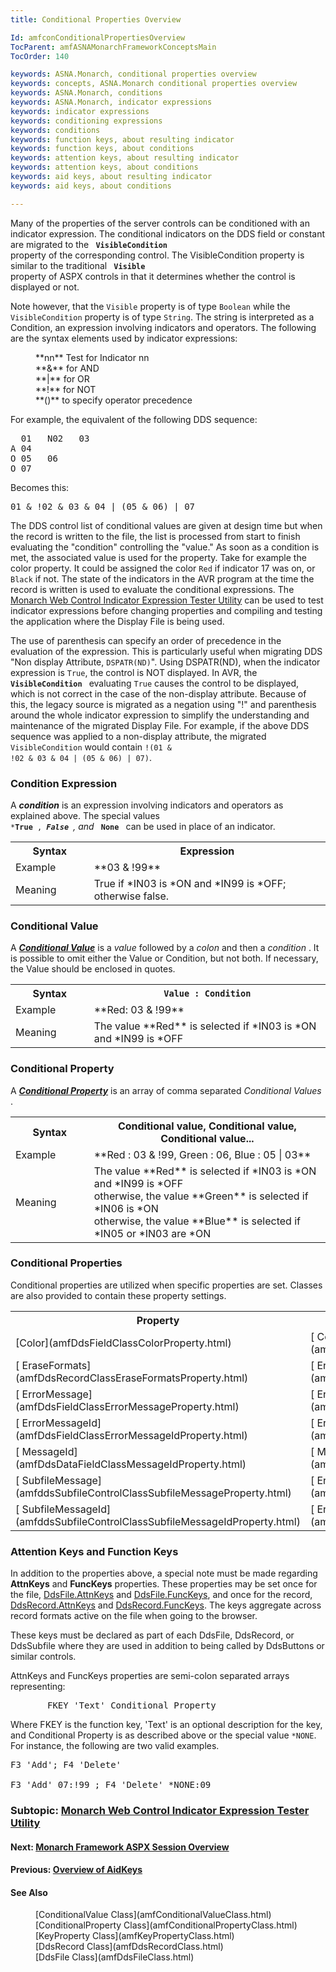 ```yaml
---
title: Conditional Properties Overview

Id: amfconConditionalPropertiesOverview
TocParent: amfASNAMonarchFrameworkConceptsMain
TocOrder: 140

keywords: ASNA.Monarch, conditional properties overview
keywords: concepts, ASNA.Monarch conditional properties overview
keywords: ASNA.Monarch, conditions
keywords: ASNA.Monarch, indicator expressions
keywords: indicator expressions
keywords: conditioning expressions
keywords: conditions
keywords: function keys, about resulting indicator
keywords: function keys, about conditions
keywords: attention keys, about resulting indicator
keywords: attention keys, about conditions
keywords: aid keys, about resulting indicator
keywords: aid keys, about conditions

---
```


Many of the properties of the server controls can be conditioned with an indicator expression. The conditional indicators on the DDS field or constant are migrated to the <code> **VisibleCondition** </code> property of the corresponding control. The VisibleCondition property is similar to the traditional <code> **Visible** </code> property of ASPX controls in that it determines whether the control is displayed or not. 

Note however, that the <code>Visible</code> property is of type <code>Boolean</code> while the <code>VisibleCondition</code> property is of type <code>String</code>. The string is interpreted as a Condition, an expression involving indicators and operators. The following are the syntax elements used by indicator expressions:
<dl>
      <dd> **nn**  Test for Indicator nn </dd>
        <dd>
 **&amp;**  for AND</dd>
        <dd>
 **|**  for OR</dd>
        <dd>
 **!**  for NOT</dd>
        <dd>
 **()**  to specify operator
        precedence</dd></dl>

For example, the equivalent of the following DDS sequence:
<pre class="syntax">  01   N02   03
A 04
O 05   06
O 07</pre>

Becomes this:
<pre class="example">01 &amp; !02 &amp; 03 &amp; 04 | (05 &amp; 06) | 07</pre>

The DDS control list of conditional values are given at design time but when the record is written to the file, the list is processed from start to finish evaluating the "condition" controlling the "value." As soon as a condition is met, the associated value is used for the property. Take for example the color property. It could be assigned the color <code>Red</code> if indicator 17 was on, or <code>Black</code> if not. The state of the indicators in the AVR program at the time the record is written is used to evaluate the conditional expressions. The [ Monarch Web Control Indicator Expression Tester Utility](amfMonarchWebControlIndicatorExpressionTester.html) can be used to test indicator expressions before changing properties and compiling and testing the application where the Display File is being used.

The use of parenthesis can specify an order of precedence in the evaluation of the expression. This is particularly useful when migrating DDS "Non display Attribute, <code>DSPATR(ND)</code>". Using DSPATR(ND), when the indicator expression is <code>True</code>, the control is NOT displayed. In AVR, the <code> **VisibleCondition** </code> evaluating <code>True</code> causes the control to be displayed, which is not correct in the case of the non-display attribute. Because of this, the legacy source is migrated as a negation using "!" and parenthesis around the whole indicator expression to simplify the understanding and maintenance of the migrated Display File. For example, if the above DDS sequence was applied to a non-display attribute, the migrated <code>VisibleCondition</code> would contain <code>!(01 &amp; !02 &amp; 03 &amp; 04 | (05 &amp; 06) | 07)</code>.

### Condition Expression
A ***condition*** is an expression involving indicators and operators as explained above. The special values <code> ***True** , ***False** </code>, and <code>* **None** </code> can be used in place of an indicator.
<table class="mytable" style="border-spacing: 4px" cellspacing="0" width="60%" x-use-null-cells="x-use-null-cells">
          <colgroup span="1">
            <col span="1" style="WIDTH: 10%" />
            <col span="1" style="WIDTH: 40%" />
          </colgroup>
          <tr>
            <th>Syntax</th>
            <th>Expression</th>
          </tr>
          <tr>
            <td>Example</td>
            <td> **03 &amp; !99** 
            </td>
          </tr>
          <tr>
            <td>Meaning</td>
            <td>True if *IN03 is *ON and
            *IN99 is *OFF; otherwise false.</td>
          </tr>
</table>

### Conditional Value
A ***[ Conditional Value](amfConditionalValueClass.html)*** is a *value* followed by a *colon* and then a *condition* . It is possible to omit either the Value or Condition, but not both. If necessary, the Value should be enclosed in quotes.
<table class="mytable" style="border-spacing: 4px" cellspacing="0" width="60%" x-use-null-cells="x-use-null-cells">
          <colgroup span="1">
            <col span="1" style="WIDTH: 10%" />
            <col span="1" style="WIDTH: 40%" />
          </colgroup>
          <tr>
            <th>Syntax</th>
            <th><code>Value : Condition</code></th>
          </tr>
          <tr>
            <td>Example</td>
            <td> **Red: 03 &amp; !99** 
            </td>
          </tr>
          <tr>
            <td>Meaning</td>
            <td>The value 
 **Red**  is selected if *IN03 is *ON and
            *IN99 is *OFF</td>
          </tr>
</table>

### Conditional Property
A ***[ Conditional Property](amfConditionalPropertyClass.html)*** is an array of comma separated *Conditional Values* .
<table class="mytable" style="border-spacing: 4px" cellspacing="0" width="60%" x-use-null-cells="x-use-null-cells">
          <colgroup span="1">
            <col span="1" style="WIDTH: 10%" />
            <col span="1" style="WIDTH: 40%" />
          </colgroup>
          <tr>
            <th>Syntax</th>
            <th>Conditional value,
            Conditional value, Conditional value...</th>
          </tr>
          <tr>
            <td>Example</td>
            <td> **Red : 03 &amp; !99, Green :
              06, Blue : 05 | 03** 
            </td>
          </tr>
          <tr>
            <td>Meaning</td>
            <td>The value  
 **Red**  is selected if *IN03 is *ON and
            *IN99 is *OFF
            <br clear="none" />otherwise, the value  
 **Green**  is selected if *IN06 is *ON
            <br clear="none" />otherwise, the value  
 **Blue**  is selected if *IN05 or *IN03 are
            *ON</td>
          </tr>
</table>

### Conditional Properties
Conditional properties are utilized when specific properties are set. Classes are also provided to contain these property settings.
<table class="mytable" id="Table5" style="border-spacing: 4px" cellspacing="0" width="60%" x-use-null-cells="x-use-null-cells">
          <colgroup span="1">
            <col span="1" style="WIDTH: 20%" />
            <col span="1" style="WIDTH: 40%" />
          </colgroup>
          <tr>
            <th>Property</th>
            <th>Container Class</th>
          </tr>
          <tr>
            <td> [Color](amfDdsFieldClassColorProperty.html)
            </td>
            <td> [
              ColorProperty Class](amfColorPropertyClass.html)
            </td>
          </tr>
          <tr>
            <td> [
              EraseFormats](amfDdsRecordClassEraseFormatsProperty.html)
            </td>
            <td> [
              EraseProperty Class](amfErasePropertyClass.html)
            </td>
          </tr>
          <tr>
            <td> [
              ErrorMessage](amfDdsFieldClassErrorMessageProperty.html)
            </td>
            <td> [
              ErrMsgProperty Class](amfErrMsgPropertyClass.html)
            </td>
          </tr>
          <tr>
            <td> [
              ErrorMessageId](amfDdsFieldClassErrorMessageIdProperty.html)
            </td>
            <td> [
              ErrMsgIdProperty Class](amfErrMsgIdPropertyClass.html)
            </td>
          </tr>
          <tr>
            <td> [
              MessageId](amfDdsDataFieldClassMessageIdProperty.html)
            </td>
            <td> [
              MsgIdProperty Class](amfMsgIdPropertyClass.html)
            </td>
          </tr>
          <tr>
            <td> [
              SubfileMessage](amfddsSubfileControlClassSubfileMessageProperty.html)
            </td>
            <td> [
              ErrMsgProperty Class](amfErrMsgPropertyClass.html)
            </td>
          </tr>
          <tr>
            <td> [
              SubfileMessageId](amfddsSubfileControlClassSubfileMessageIdProperty.html)
            </td>
            <td> [
              ErrMsgIdProperty Class](amfErrMsgIdPropertyClass.html)
            </td>
          </tr>
</table>

### Attention Keys and Function Keys
In addition to the properties above, a special note must be made regarding **AttnKeys** and **FuncKeys** properties. These properties may be set once for the file, [DdsFile.AttnKeys](amfDdsFileClassAttnKeysProperty.html) and [ DdsFile.FuncKeys](amfDdsFileClassFuncKeysProperty.html), and once for the record, [DdsRecord.AttnKeys](amfDdsRecordClassAttnKeysProperty.html) and [ DdsRecord.FuncKeys](amfDdsRecordClassFuncKeysProperty.html). The keys aggregate across record formats active on the file when going to the browser.

These keys must be declared as part of each DdsFile, DdsRecord, or DdsSubfile where they are used in addition to being called by DdsButtons or similar controls.

AttnKeys and FuncKeys properties are semi-colon separated arrays representing:
<pre>       FKEY 'Text' Conditional Property </pre>

Where FKEY is the function key, 'Text' is an optional description for the key, and Conditional Property is as described above or the special value <code>*NONE</code>. For instance, the following are two valid examples.
<pre class="example">F3 'Add'; F4 'Delete'

F3 'Add' 07:!99 ; F4 'Delete' *NONE:09</pre>

### Subtopic: [Monarch Web Control Indicator Expression Tester Utility](amfMonarchWebControlIndicatorExpressionTester.html)

#### Next: [Monarch Framework ASPX Session Overview](amfconFrameworkASPXSessionOverview.html)

#### Previous: [Overview of AidKeys](amfconOverviewofAidKeys.html)

#### See Also
<dl>
      <dd>[ConditionalValue Class](amfConditionalValueClass.html)</dd>
      <dd>[ConditionalProperty Class](amfConditionalPropertyClass.html)</dd>
      <dd>[KeyProperty Class](amfKeyPropertyClass.html)</dd>
      <dd>[DdsRecord Class](amfDdsRecordClass.html)</dd>
      <dd>[DdsFile Class](amfDdsFileClass.html)</dd>
</dl>

